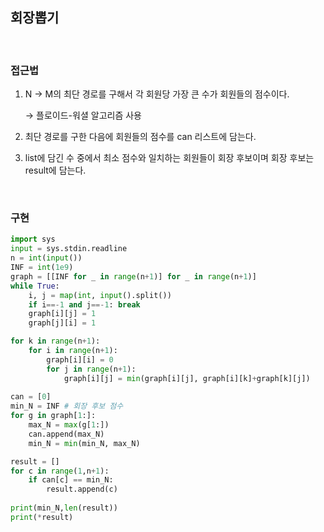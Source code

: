 ## 회장뽑기

</br>

### 접근법
1. N → M의 최단 경로를 구해서 각 회원당 가장 큰 수가 회원들의 점수이다.  
    
    → 플로이드-워셜 알고리즘 사용  
    
2. 최단 경로를 구한 다음에 회원들의 점수를 can 리스트에 담는다.  

3. list에 담긴 수 중에서 최소 점수와 일치하는 회원들이 회장 후보이며 회장 후보는 result에 담는다.  

</br>

### 구현

```python
import sys
input = sys.stdin.readline
n = int(input())
INF = int(1e9)
graph = [[INF for _ in range(n+1)] for _ in range(n+1)]
while True:
    i, j = map(int, input().split())
    if i==-1 and j==-1: break
    graph[i][j] = 1
    graph[j][i] = 1

for k in range(n+1):
    for i in range(n+1):
        graph[i][i] = 0
        for j in range(n+1):
            graph[i][j] = min(graph[i][j], graph[i][k]+graph[k][j])
            
can = [0]
min_N = INF # 회장 후보 점수
for g in graph[1:]:
    max_N = max(g[1:])
    can.append(max_N)
    min_N = min(min_N, max_N)

result = []
for c in range(1,n+1):
    if can[c] == min_N:
        result.append(c)
        
print(min_N,len(result))
print(*result)
```